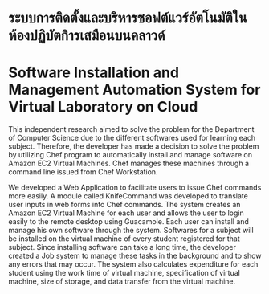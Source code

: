# ระบบการติดตั้งและบริหารซอฟต์แวร์อัตโนมัติในห้องปฏิบัตกิารเสมือนบนคลาวด์ 
# Software Installation and Management Automation System for Virtual Laboratory on Cloud 

  This independent research aimed to solve the problem for the Department of Computer Science due to the different softwares used for learning each subject. Therefore, the developer has made a decision to solve the problem by utilizing Chef program to automatically install and manage software on Amazon EC2 Virtual Machines. Chef manages these machines through a command line issued from Chef Workstation. 
  
  We developed a Web Application to facilitate users to issue Chef commands more easily. A module called KnifeCommand was developed to translate user inputs in web forms into Chef commands. The system creates an Amazon EC2 Virtual Machine for each user and allows the user to login easily to the remote desktop using Guacamole. Each user can install and manage his own software through the system. Softwares for a subject will be installed on the virtual machine of every student registered for that subject. Since installing software can take a long time, the developer created a Job system to manage these tasks in the background and to show any errors that may occur. The system also calculates expenditure for each student using the work time of virtual machine, specification of virtual machine, size of storage, and data transfer from the virtual machine.
